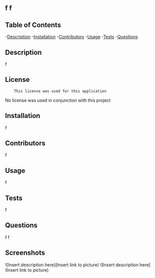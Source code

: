 ## f f

  
  
 
  ## Table of Contents
-[Description](#description)
-[Installation](#nstallation)
-[Contributors](#contributors)
-[Usage](#usage)
-[Tests](#tests)
-[Questions](#questions)

  ## Description
  f

  ## License
        This license was used for this application
  No license was used in conjunction with this project

  ## Installation
  f
  ## Contributors
  f
  ## Usage
  f
  ## Tests
  f
  ## Questions
  f
  f
 


  ## Screenshots
  ![Insert description here](Insert link to picture)
  ![Insert description here](Insert link to picture)

